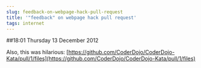 ```yaml
---
slug: feedback-on-webpage-hack-pull-request
title: '"feedback" on webpage hack pull request'
tags: internet
---
```


##18:01 Thursday 13 December 2012

Also, this was hilarious: [https://github.com/CoderDojo/CoderDojo-Kata/pull/1/files](https://github.com/CoderDojo/CoderDojo-Kata/pull/1/files)
